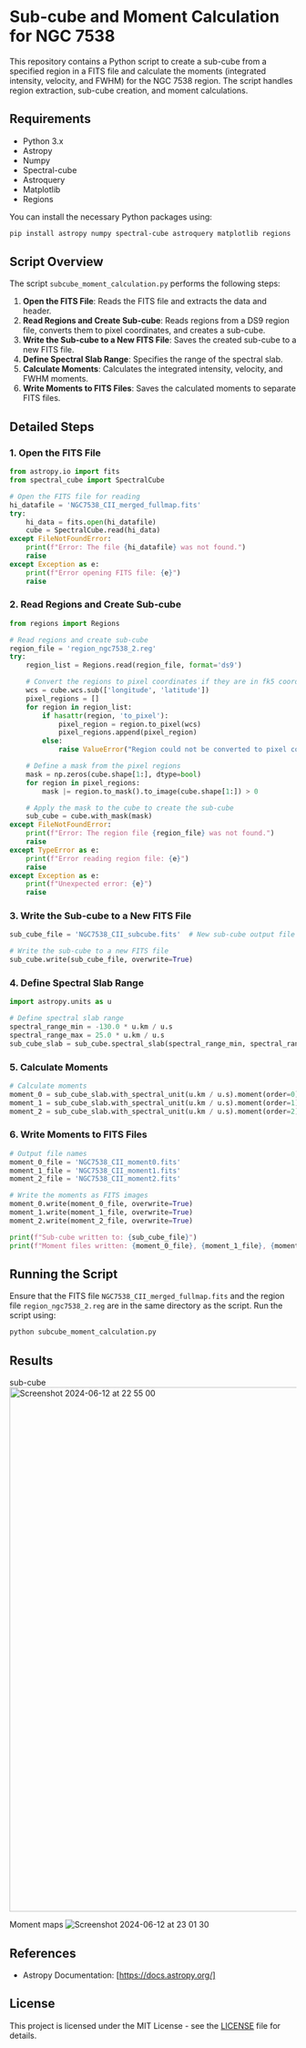 
# Sub-cube and Moment Calculation for NGC 7538

This repository contains a Python script to create a sub-cube from a specified region in a FITS file and calculate the moments (integrated intensity, velocity, and FWHM) for the NGC 7538 region. The script handles region extraction, sub-cube creation, and moment calculations.

## Requirements

- Python 3.x
- Astropy
- Numpy
- Spectral-cube
- Astroquery
- Matplotlib
- Regions

You can install the necessary Python packages using:

```sh
pip install astropy numpy spectral-cube astroquery matplotlib regions
```

## Script Overview

The script `subcube_moment_calculation.py` performs the following steps:

1. **Open the FITS File**: Reads the FITS file and extracts the data and header.
2. **Read Regions and Create Sub-cube**: Reads regions from a DS9 region file, converts them to pixel coordinates, and creates a sub-cube.
3. **Write the Sub-cube to a New FITS File**: Saves the created sub-cube to a new FITS file.
4. **Define Spectral Slab Range**: Specifies the range of the spectral slab.
5. **Calculate Moments**: Calculates the integrated intensity, velocity, and FWHM moments.
6. **Write Moments to FITS Files**: Saves the calculated moments to separate FITS files.

## Detailed Steps

### 1. Open the FITS File

```python
from astropy.io import fits
from spectral_cube import SpectralCube

# Open the FITS file for reading
hi_datafile = 'NGC7538_CII_merged_fullmap.fits'
try:
    hi_data = fits.open(hi_datafile)
    cube = SpectralCube.read(hi_data)
except FileNotFoundError:
    print(f"Error: The file {hi_datafile} was not found.")
    raise
except Exception as e:
    print(f"Error opening FITS file: {e}")
    raise
```

### 2. Read Regions and Create Sub-cube

```python
from regions import Regions

# Read regions and create sub-cube
region_file = 'region_ngc7538_2.reg'
try:
    region_list = Regions.read(region_file, format='ds9')

    # Convert the regions to pixel coordinates if they are in fk5 coordinates
    wcs = cube.wcs.sub(['longitude', 'latitude'])
    pixel_regions = []
    for region in region_list:
        if hasattr(region, 'to_pixel'):
            pixel_region = region.to_pixel(wcs)
            pixel_regions.append(pixel_region)
        else:
            raise ValueError("Region could not be converted to pixel coordinates")

    # Define a mask from the pixel regions
    mask = np.zeros(cube.shape[1:], dtype=bool)
    for region in pixel_regions:
        mask |= region.to_mask().to_image(cube.shape[1:]) > 0

    # Apply the mask to the cube to create the sub-cube
    sub_cube = cube.with_mask(mask)
except FileNotFoundError:
    print(f"Error: The region file {region_file} was not found.")
    raise
except TypeError as e:
    print(f"Error reading region file: {e}")
    raise
except Exception as e:
    print(f"Unexpected error: {e}")
    raise
```

### 3. Write the Sub-cube to a New FITS File

```python
sub_cube_file = 'NGC7538_CII_subcube.fits'  # New sub-cube output file

# Write the sub-cube to a new FITS file
sub_cube.write(sub_cube_file, overwrite=True)
```

### 4. Define Spectral Slab Range

```python
import astropy.units as u

# Define spectral slab range
spectral_range_min = -130.0 * u.km / u.s
spectral_range_max = 25.0 * u.km / u.s
sub_cube_slab = sub_cube.spectral_slab(spectral_range_min, spectral_range_max)
```

### 5. Calculate Moments

```python
# Calculate moments
moment_0 = sub_cube_slab.with_spectral_unit(u.km / u.s).moment(order=0)  # Integrated intensity
moment_1 = sub_cube_slab.with_spectral_unit(u.km / u.s).moment(order=1)  # Velocity
moment_2 = sub_cube_slab.with_spectral_unit(u.km / u.s).moment(order=2)  # FWHM
```

### 6. Write Moments to FITS Files

```python
# Output file names
moment_0_file = 'NGC7538_CII_moment0.fits'
moment_1_file = 'NGC7538_CII_moment1.fits'
moment_2_file = 'NGC7538_CII_moment2.fits'

# Write the moments as FITS images
moment_0.write(moment_0_file, overwrite=True)
moment_1.write(moment_1_file, overwrite=True)
moment_2.write(moment_2_file, overwrite=True)

print(f"Sub-cube written to: {sub_cube_file}")
print(f"Moment files written: {moment_0_file}, {moment_1_file}, {moment_2_file}")
```

## Running the Script

Ensure that the FITS file `NGC7538_CII_merged_fullmap.fits` and the region file `region_ngc7538_2.reg` are in the same directory as the script. Run the script using:

```sh
python subcube_moment_calculation.py
```

## Results
sub-cube
<img width="921" alt="Screenshot 2024-06-12 at 22 55 00" src="https://github.com/umitkavak/Extract-sub-cube-using-ds9-region-file/assets/26542534/a49815a8-46be-4c7e-8373-c137f65c6878">

Moment maps
![Screenshot 2024-06-12 at 23 01 30](https://github.com/umitkavak/Extract-sub-cube-using-ds9-region-file/assets/26542534/f355695c-3a02-4c73-b35e-4534b6f85e47)

## References

- Astropy Documentation: [https://docs.astropy.org/]

## License

This project is licensed under the MIT License - see the [LICENSE](LICENSE) file for details.
